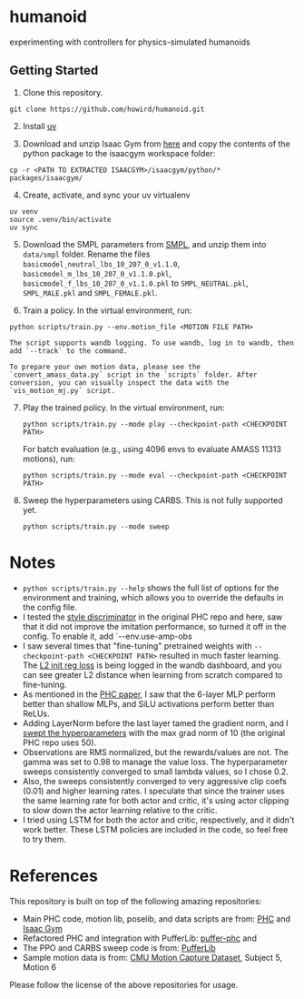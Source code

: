# humanoid

experimenting with controllers for physics-simulated humanoids

## Getting Started

1. Clone this repository.

```
git clone https://github.com/howird/humanoid.git
```

2. Install
   [uv](https://docs.astral.sh/uv/getting-started/installation/#installation-methods)

3. Download and unzip Isaac Gym from
   [here](https://developer.nvidia.com/isaac-gym) and copy the contents of the
   python package to the isaacgym workspace folder:

```
cp -r <PATH TO EXTRACTED ISAACGYM>/isaacgym/python/* packages/isaacgym/
```

4. Create, activate, and sync your uv virtualenv

```
uv venv
source .venv/bin/activate
uv sync
```

5. Download the SMPL parameters from [SMPL](https://smpl.is.tue.mpg.de/), and
   unzip them into `data/smpl` folder. Rename the files
   `basicmodel_neutral_lbs_10_207_0_v1.1.0`,
   `basicmodel_m_lbs_10_207_0_v1.1.0.pkl`,
   `basicmodel_f_lbs_10_207_0_v1.1.0.pkl` to `SMPL_NEUTRAL.pkl`, `SMPL_MALE.pkl`
   and `SMPL_FEMALE.pkl`.

6. Train a policy. In the virtual environment, run:

```
python scripts/train.py --env.motion_file <MOTION FILE PATH>
```

    The script supports wandb logging. To use wandb, log in to wandb, then add `--track` to the command.

    To prepare your own motion data, please see the `convert_amass_data.py` script in the `scripts` folder. After conversion, you can visually inspect the data with the `vis_motion_mj.py` script.

7. Play the trained policy. In the virtual environment, run:
   ```
   python scripts/train.py --mode play --checkpoint-path <CHECKPOINT PATH>
   ```

   For batch evaluation (e.g., using 4096 envs to evaluate AMASS 11313 motions),
   run:
   ```
   python scripts/train.py --mode eval --checkpoint-path <CHECKPOINT PATH>
   ```

8. Sweep the hyperparameters using CARBS. This is not fully supported yet.
   ```
   python scripts/train.py --mode sweep
   ```

# Notes

- `python scripts/train.py --help` shows the full list of options for the
  environment and training, which allows you to override the defaults in the
  config file.
- I tested the [style discriminator](https://arxiv.org/abs/2104.02180) in the
  original PHC repo and here, saw that it did not improve the imitation
  performance, so turned it off in the config. To enable it, add
  `--env.use-amp-obs
- I saw several times that "fine-tuning" pretrained weights with
  `--checkpoint-path <CHECKPOINT PATH>` resulted in much faster learning. The
  [L2 init reg loss](https://arxiv.org/abs/2308.11958) is being logged in the
  wandb dashboard, and you can see greater L2 distance when learning from
  scratch compared to fine-tuning.
- As mentioned in the [PHC paper](https://arxiv.org/abs/2305.06456), I saw that
  the 6-layer MLP perform better than shallow MLPs, and SiLU activations perform
  better than ReLUs.
- Adding LayerNorm before the last layer tamed the gradient norm, and I
  [swept the hyperparameters](https://wandb.ai/kywch/carbs/sweeps/fupc0sps?nw=nwuserkywch)
  with the max grad norm of 10 (the original PHC repo uses 50).
- Observations are RMS normalized, but the rewards/values are not. The gamma was
  set to 0.98 to manage the value loss. The hyperparameter sweeps consistently
  converged to small lambda values, so I chose 0.2.
- Also, the sweeps consistently converged to very aggressive clip coefs (0.01)
  and higher learning rates. I speculate that since the trainer uses the same
  learning rate for both actor and critic, it's using actor clipping to slow
  down the actor learning relative to the critic.
- I tried using LSTM for both the actor and critic, respectively, and it didn't
  work better. These LSTM policies are included in the code, so feel free to try
  them.

# References

This repository is built on top of the following amazing repositories:

- Main PHC code, motion lib, poselib, and data scripts are from:
  [PHC](https://github.com/ZhengyiLuo/PHC) and
  [Isaac Gym](https://developer.nvidia.com/isaac-gym)
- Refactored PHC and integration with PufferLib:
  [puffer-phc](https://github.com/kywch/puffer-phc) and
- The PPO and CARBS sweep code is from:
  [PufferLib](https://github.com/PufferAI/PufferLib)
- Sample motion data is from:
  [CMU Motion Capture Dataset](http://mocap.cs.cmu.edu/), Subject 5, Motion 6

Please follow the license of the above repositories for usage.
